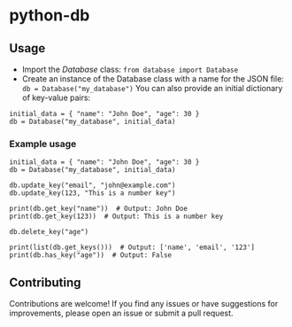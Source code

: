 # python-db

## Usage
- Import the *Database* class:
```from database import Database```
- Create an instance of the Database class with a name for the JSON file:
```db = Database("my_database")```
You can also provide an initial dictionary of key-value pairs:
```
initial_data = { "name": "John Doe", "age": 30 }
db = Database("my_database", initial_data)
```

### Example usage
```
initial_data = { "name": "John Doe", "age": 30 }
db = Database("my_database", initial_data)

db.update_key("email", "john@example.com")
db.update_key(123, "This is a number key")

print(db.get_key("name"))  # Output: John Doe
print(db.get_key(123))  # Output: This is a number key

db.delete_key("age")

print(list(db.get_keys()))  # Output: ['name', 'email', '123']
print(db.has_key("age"))  # Output: False
```

## Contributing
Contributions are welcome! If you find any issues or have suggestions for improvements, please open an issue or submit a pull request.